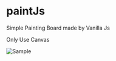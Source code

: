 # paintJs
Simple Painting Board made by Vanilla Js

Only Use Canvas

![Sample](./Desktop/Sample.png)
